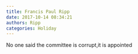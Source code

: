 ```yaml
---
title: Francis Paul Ripp
date: 2017-10-14 08:34:21
authors: Ripp
categories: Holiday
---
```


 No one said the committee is corrupt,it is appointed